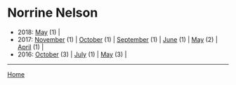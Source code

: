# Norrine Nelson

  * 2018: 
      [May](./norrine-nelson-2018-05.md) (1) | 
  * 2017: 
      [November](./norrine-nelson-2017-11.md) (1) | 
      [October](./norrine-nelson-2017-10.md) (1) | 
      [September](./norrine-nelson-2017-09.md) (1) | 
      [June](./norrine-nelson-2017-06.md) (1) | 
      [May](./norrine-nelson-2017-05.md) (2) | 
      [April](./norrine-nelson-2017-04.md) (1) | 
  * 2016: 
      [October](./norrine-nelson-2016-10.md) (3) | 
      [July](./norrine-nelson-2016-07.md) (1) | 
      [May](./norrine-nelson-2016-05.md) (3) | 

----

[Home](../)
